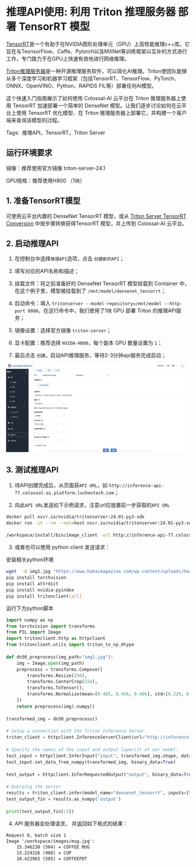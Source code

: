 # 推理API使用: 利用 Triton 推理服务器 部署 TensorRT 模型

[TensorRT](https://github.com/NVIDIA/TensorRT)是一个有助于在NVIDIA图形处理单元（GPU）上高性能推理c++库。它旨在与TesnsorFlow、Caffe、Pytorch以及MXNet等训练框架以互补的方式进行工作，专门致力于在GPU上快速有效地进行网络推理。

[Triton推理服务器](https://github.com/triton-inference-server/server)是一种开源推理服务软件，可以简化AI推理。Triton使团队能够从多个深度学习和机器学习框架（包括TensorRT、TensorFlow、PyTorch、ONNX、OpenVINO、Python、RAPIDS FIL等）部署任何AI模型。

这个快速入门指南展示了如何使用 Colossal-AI 云平台在 Triton 推理服务器上使用 TensorRT 加速部署一个简单的 DenseNet 模型。让我们逐步讨论如何在云平台上使用 TensorRT 优化模型、在 Triton 推理服务器上部署它，并构建一个客户端来查询该模型的过程。

Tags:  推理API，TensorRT，Triton Server

## 运行环境要求

镜像：推荐使用官方镜像 triton-server-24.1

GPU规格：推荐使用H800 （1块）

## 1. 准备TensorRT模型

可使用云平台内置的 DenseNet TensorRT 模型，或从 [Triton Server TensorRT Conversion](https://github.com/NVIDIA/TensorRT/tree/main/quickstart/deploy_to_triton#step-1-optimize-your-model-with-tensorrt) 中按步骤转换获得TensorRT 模型，并上传到 Colossal-AI 云平台。


## 2. 启动推理API

1. 在控制台中选择`推理API`选项，点击 `创建新的API`；

2. 填写对应的API名称和描述；

3. 挂载文件：将之前准备好的 DenseNet TensorRT 模型挂载到 Container 中，在这个例子里，模型被挂载到了 `/mnt/model/densenet_tensorrt`；

4. 启动命令：填入 `tritonserver --model-repository=/mnt/model --http-port 8080`，在这行命令中，我们使用了1块 GPU 部署 Triton 的推理API服务；

5. 镜像设置：选择官方镜像 `triton-server`；

6. 显卡配置：推荐选择 `NVIDA-H800`，每个副本 GPU 数量设置为 `1`；

7. 最后点击 `创建`，启动API推理服务，等待2-3分钟api服务完成启动；

![infernce_api_create](./images/infernce_api_create.jpg)

## 3. 测试推理API

1. 待API创建完成后，从页面获`API URL`，如 `http://inference-api-77.colossal-ai.platform.luchentech.com`；

2. 向此`API URL`发送如下示例请求，注意url应放置前一步获取的`API URL`
```bash
docker pull nvcr.io/nvidia/tritonserver:24.01-py3-sdk
docker run -it --rm --net=host nvcr.io/nvidia/tritonserver:24.01-py3-sdk

/workspace/install/bin/image_client -url http://inference-api-77.colossal-ai.platform.luchentech.com -m densenet_tensorrt -c 3 -s INCEPTION /workspace/images/mug.jpg
```

3. 或者也可以使用 python client 发送请求：

安装相关python环境
```bash
wget  -O img1.jpg "https://www.hakaimagazine.com/wp-content/uploads/header-gulf-birds.jpg"
pip install torchvision
pip install attrdict
pip install nvidia-pyindex
pip install tritonclient[all]
```

运行下方python脚本
```python
import numpy as np
from torchvision import transforms
from PIL import Image
import tritonclient.http as httpclient
from tritonclient.utils import triton_to_np_dtype

def dn50_preprocess(img_path="img1.jpg"):
    img = Image.open(img_path)
    preprocess = transforms.Compose([
        transforms.Resize(256),
        transforms.CenterCrop(224),
        transforms.ToTensor(),
        transforms.Normalize(mean=[0.485, 0.456, 0.406], std=[0.229, 0.224, 0.225]),
    ])
    return preprocess(img).numpy()

transformed_img = dn50_preprocess()

# Setup a connection with the Triton Inference Server.
triton_client = httpclient.InferenceServerClient(url="http://inference-api-77.colossal-ai.platform.luchentech.com")

# Specify the names of the input and output layer(s) of our model.
test_input = httpclient.InferInput("input", transformed_img.shape, datatype="FP32")
test_input.set_data_from_numpy(transformed_img, binary_data=True)

test_output = httpclient.InferRequestedOutput("output", binary_data=True, class_count=1000)

# Querying the server
results = triton_client.infer(model_name="densenet_tensorrt", inputs=[test_input], outputs=[test_output])
test_output_fin = results.as_numpy('output')

print(test_output_fin[:5])

```

4. API 服务器会处理请求， 并返回如下格式的结果：
```
Request 0, batch size 1
Image '/workspace/images/mug.jpg':
    15.346230 (504) = COFFEE MUG
    13.224326 (968) = CUP
    10.422965 (505) = COFFEEPOT
```

